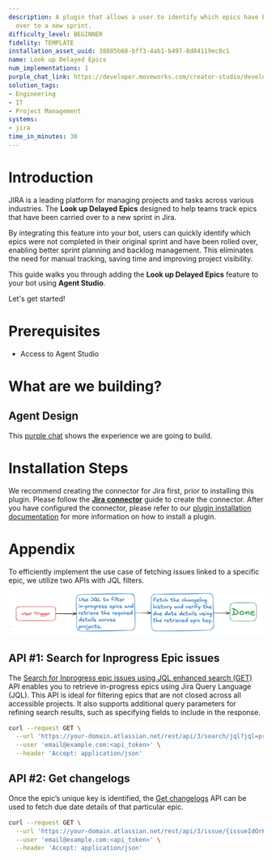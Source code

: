 ```yaml
---
description: A plugin that allows a user to identify which epics have been rolled
  over to a new sprint.
difficulty_level: BEGINNER
fidelity: TEMPLATE
installation_asset_uuid: 38885b68-bff3-4ab1-b497-8d84119ec8c1
name: Look up Delayed Epics
num_implementations: 1
purple_chat_link: https://developer.moveworks.com/creator-studio/developer-tools/purple-chat/?conversation=%7B%22startTimestamp%22%3A%2211%3A43+AM%22%2C%22messages%22%3A%5B%7B%22parts%22%3A%5B%7B%22richText%22%3A%22%3Cp%3EI+want+to+make+sure+my+projects+don%27t+get+delayed+twice%2C+which+of+my+active+epics+have+been+rolled+over+already%3F%3C%2Fp%3E%22%7D%5D%2C%22role%22%3A%22user%22%7D%2C%7B%22parts%22%3A%5B%7B%22richText%22%3A%22%3Cp%3EOkay%2C+I+can+check+that+for+you.%3C%2Fp%3E%22%7D%2C%7B%22reasoningSteps%22%3A%5B%7B%22richText%22%3A%22Searching+for+active+epics...%22%2C%22status%22%3A%22pending%22%7D%5D%7D%5D%2C%22role%22%3A%22assistant%22%7D%2C%7B%22parts%22%3A%5B%7B%22reasoningSteps%22%3A%5B%7B%22richText%22%3A%22Found+2+active+epics+that+have+been+rolled+over.%22%2C%22status%22%3A%22success%22%7D%5D%7D%2C%7B%22richText%22%3A%22%3Cp%3ESure%21+Here+are+your+rolled+over+epics%3A%3C%2Fp%3E%5Cn%3Cul%3E%5Cn++%3Cli%3E%3Cb%3EMigrate+ETL+infrastructure+to+new+platform%3C%2Fb%3E%3Cul%3E%3Cli%3EEpic+ID%3A+BD-723%3C%2Fli%3E%3Cli%3EStatus%3A+In+Progress%3C%2Fli%3E%3Cli%3EOriginal+Due+Date%3A+November+23%3C%2Fli%3E%3Cli%3ENew+Due+Date%3A+December+10%3C%2Fli%3E%3C%2Ful%3E%3C%2Fli%3E%5Cn++%3Cli%3E%3Cb%3EAdd+multiple+sorting+levels+to+BizOps+table%3C%2Fb%3E%3Cul%3E%3Cli%3EEpic+ID%3A+BD-860%3C%2Fli%3E%3Cli%3EStatus%3A+In+Progress%3C%2Fli%3E%3Cli%3EOriginal+Due+Date%3A+November+18%3C%2Fli%3E%3Cli%3ENew+Due+Date%3A+December+6%3C%2Fli%3E%3C%2Ful%3E%3C%2Fli%3E%5Cn%3C%2Ful%3E%22%7D%2C%7B%22citations%22%3A%5B%7B%22citationTitle%22%3A%22BD-723%22%2C%22connectorName%22%3A%22jira%22%7D%2C%7B%22citationTitle%22%3A%22BD-860%22%2C%22connectorName%22%3A%22jira%22%7D%5D%7D%5D%2C%22role%22%3A%22assistant%22%7D%5D%7D
solution_tags:
- Engineering
- IT
- Project Management
systems:
- jira
time_in_minutes: 30
---
```


# **Introduction**

JIRA is a leading platform for managing projects and tasks across various industries. The **Look up Delayed Epics** designed to help teams track epics that have been carried over to a new sprint in Jira.

By integrating this feature into your bot, users can quickly identify which epics were not completed in their original sprint and have been rolled over, enabling better sprint planning and backlog management. This eliminates the need for manual tracking, saving time and improving project visibility.

This guide walks you through adding the **Look up Delayed Epics** feature to your bot using **Agent Studio**.

Let's get started!

# **Prerequisites**

- Access to Agent Studio

# **What are we building?**

## **Agent Design**

This [purple chat](https://developer.moveworks.com/creator-studio/developer-tools/purple-chat/?conversation=%7B%22startTimestamp%22%3A%2211%3A43+AM%22%2C%22messages%22%3A%5B%7B%22parts%22%3A%5B%7B%22richText%22%3A%22%3Cp%3EI+want+to+make+sure+my+projects+don%27t+get+delayed+twice%2C+which+of+my+active+epics+have+been+rolled+over+already%3F%3C%2Fp%3E%22%7D%5D%2C%22role%22%3A%22user%22%7D%2C%7B%22parts%22%3A%5B%7B%22richText%22%3A%22%3Cp%3EOkay%2C+I+can+check+that+for+you.%3C%2Fp%3E%22%7D%2C%7B%22reasoningSteps%22%3A%5B%7B%22richText%22%3A%22Searching+for+active+epics...%22%2C%22status%22%3A%22pending%22%7D%5D%7D%5D%2C%22role%22%3A%22assistant%22%7D%2C%7B%22parts%22%3A%5B%7B%22reasoningSteps%22%3A%5B%7B%22richText%22%3A%22Found+2+active+epics+that+have+been+rolled+over.%22%2C%22status%22%3A%22success%22%7D%5D%7D%2C%7B%22richText%22%3A%22%3Cp%3ESure%21+Here+are+your+rolled+over+epics%3A%3C%2Fp%3E%5Cn%3Cul%3E%5Cn++%3Cli%3E%3Cb%3EMigrate+ETL+infrastructure+to+new+platform%3C%2Fb%3E%3Cul%3E%3Cli%3EEpic+ID%3A+BD-723%3C%2Fli%3E%3Cli%3EStatus%3A+In+Progress%3C%2Fli%3E%3Cli%3EOriginal+Due+Date%3A+November+23%3C%2Fli%3E%3Cli%3ENew+Due+Date%3A+December+10%3C%2Fli%3E%3C%2Ful%3E%3C%2Fli%3E%5Cn++%3Cli%3E%3Cb%3EAdd+multiple+sorting+levels+to+BizOps+table%3C%2Fb%3E%3Cul%3E%3Cli%3EEpic+ID%3A+BD-860%3C%2Fli%3E%3Cli%3EStatus%3A+In+Progress%3C%2Fli%3E%3Cli%3EOriginal+Due+Date%3A+November+18%3C%2Fli%3E%3Cli%3ENew+Due+Date%3A+December+6%3C%2Fli%3E%3C%2Ful%3E%3C%2Fli%3E%5Cn%3C%2Ful%3E%22%7D%2C%7B%22citations%22%3A%5B%7B%22citationTitle%22%3A%22BD-723%22%2C%22connectorName%22%3A%22jira%22%7D%2C%7B%22citationTitle%22%3A%22BD-860%22%2C%22connectorName%22%3A%22jira%22%7D%5D%7D%5D%2C%22role%22%3A%22assistant%22%7D%5D%7D) shows the experience we are going to build.

# Installation Steps

We recommend creating the connector for Jira first, prior to installing this plugin. Please follow the [**Jira** **connector**](https://developer.moveworks.com/creator-studio/resources/connector/?id=jira) guide to create the connector. After you have configured the connector, please refer to our [plugin installation documentation](https://help.moveworks.com/docs/ai-agent-marketplace-installation) for more information on how to install a plugin.

# Appendix

To efficiently implement the use case of fetching issues linked to a specific epic, we utilize two APIs with JQL filters.

![Delayed epics.png](Look%20up%20Delayed%20Epics%204cee06a04c2346979461a3f82128b84f/fea6d706-1514-4e67-af30-aa7976eb8f46.png)

## **API #1: Search for Inprogress Epic issues**

The [Search for Inprogress epic issues using JQL enhanced search (GET)](https://developer.atlassian.com/cloud/jira/platform/rest/v3/api-group-issue-search/#api-rest-api-3-search-jql-get) API enables you to retrieve in-progress epics using Jira Query Language (JQL). This API is ideal for filtering epics that are not closed across all accessible projects. It also supports additional query parameters for refining search results, such as specifying fields to include in the response.

```bash
curl --request GET \
  --url 'https://your-domain.atlassian.net/rest/api/3/search/jql?jql=project%20%3D%20HSP&nextPageToken=%3Cstring%3E&maxResults={maxResults}&fields={fields}&expand=%3Cstring%3E&reconcileIssues={reconcileIssues}' \
  --user 'email@example.com:<api_token>' \
  --header 'Accept: application/json'
```

## **API #2: Get changelogs**

Once the epic’s unique key is identified, the [Get changelogs](https://developer.atlassian.com/cloud/jira/platform/rest/v3/api-group-issues/#api-rest-api-3-issue-issueidorkey-changelog-get) API can be used to fetch due date details of that particular epic.

```bash
curl --request GET \
  --url 'https://your-domain.atlassian.net/rest/api/3/issue/{issueIdOrKey}/changelog' \
  --user 'email@example.com:<api_token>' \
  --header 'Accept: application/json'
```